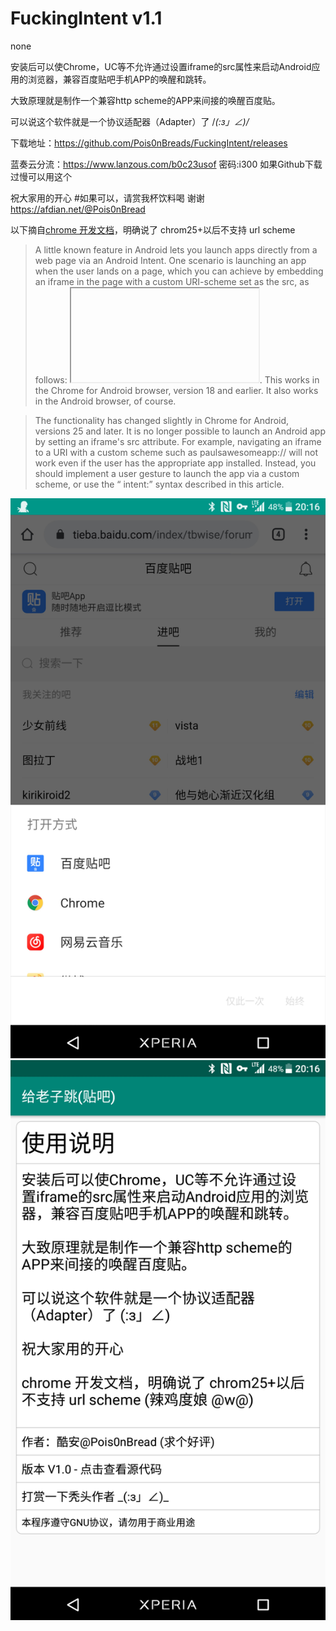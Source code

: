 # FuckingIntent v1.1
none


安装后可以使Chrome，UC等不允许通过设置iframe的src属性来启动Android应用的浏览器，兼容百度贴吧手机APP的唤醒和跳转。

大致原理就是制作一个兼容http scheme的APP来间接的唤醒百度贴。

可以说这个软件就是一个协议适配器（Adapter）了 /_(:з」∠)/_

下载地址：https://github.com/Pois0nBreads/FuckingIntent/releases

蓝奏云分流：https://www.lanzous.com/b0c23usof 密码:i300 如果Github下载过慢可以用这个

祝大家用的开心 #如果可以，请赏我杯饮料喝 谢谢 https://afdian.net/@Pois0nBread

以下摘自[chrome 开发文档]( https://developer.chrome.com/multidevice/android/intents)，明确说了 chrom25+以后不支持 url scheme

> A little known feature in Android lets you launch apps directly from a web page via an Android Intent. One scenario is launching an app when the user lands on a page, which you can achieve by embedding an iframe in the page with a custom URI-scheme set as the src, as follows: <iframe src="paulsawesomeapp://page1"> </iframe>. This works in the Chrome for Android browser, version 18 and earlier. It also works in the Android browser, of course.

> The functionality has changed slightly in Chrome for Android, versions 25 and later. It is no longer possible to launch an Android app by setting an iframe's src attribute. For example, navigating an iframe to a URI with a custom scheme such as paulsawesomeapp:// will not work even if the user has the appropriate app installed. Instead, you should implement a user gesture to launch the app via a custom scheme, or use the “ intent:” syntax described in this article.

![image](https://github.com/Pois0nBreads/FuckingIntent/blob/master/images/Screenshot_20200126-201633.jpg)
![image](https://github.com/Pois0nBreads/FuckingIntent/blob/master/images/Screenshot_20200126-201651.jpg)

